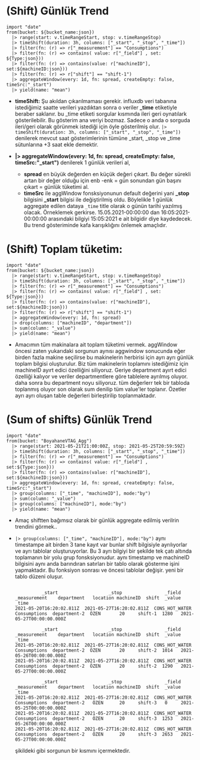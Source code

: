 # **(Shift) Günlük Trend**
```
import "date"
from(bucket: ${bucket_name:json})
  |> range(start: v.timeRangeStart, stop: v.timeRangeStop)
  |> timeShift(duration: 3h, columns: ["_start", "_stop", "_time"])
  |> filter(fn: (r) => r["_measurement"] == "Consumptions")
  |> filter(fn: (r) => contains( value: r["_field"] , set: ${Type:json}))
  |> filter(fn: (r) => contains(value: r["machineID"], set:${machineID:json}))
  |> filter(fn: (r) => r["shift"] == "shift-1")
  |> aggregateWindow(every: 1d, fn: spread, createEmpty: false, timeSrc:"_start")
  |> yield(name: "mean")
```  

* **timeShift:** Şu akıldan çıkarılmaması gerekir. influxdb veri tabanına istediğimiz saatte verileri yazdıktan sonra o veriler **_time** etiketiyle beraber saklanır.
bu _time etiketi sorgular kısmında ileri geri oynatılark gösterilebilir. Bu gösterim ana veriyi bozmaz. Sadece o anda o sorguda ileri/geri olarak görünmek istediği için öyle gösterilmiş olur.
`|> timeShift(duration: 3h, columns: ["_start", "_stop", "_time"])` denilerek mevcut saat gösterimlerinin tümüne _start, _stop ve _time sütunlarına +3 saat ekle demektir.

* **|> aggregateWindow(every: 1d, fn: spread, createEmpty: false, timeSrc:"_start")** denilerek 1 günlük verileri al, 
  * **spread** en büyük değerden en küçük değeri çıkart. Bu değer sürekli artan bir değer olduğu için enb -enk = gün sonundan gün başını çıkart = günlük tüketimi al. 
  * **timeSrc** ile aggWindow fonsksiyonunun default değerini yani **_stop** bilgisini **_start** bilgisi ile değiştirilmiş oldu. Böylelikle 1 günlük aggregate edilen dataya `_time` title olarak o günün tarihi yazılmış olacak. Örneklemek gerkirse. 15.05.2021-00:00:00 dan 16:05:2021-00:00:00 arasındaki bilgiyi 15:05:2021 e ait bilgidir diye kaydedecek. Bu trend gösteriminde kafa karışıklığını önlemek amaçlıdır.


# **(Shift) Toplam tüketim:**
```
import "date"
from(bucket: ${bucket_name:json})
  |> range(start: v.timeRangeStart, stop: v.timeRangeStop)
  |> timeShift(duration: 3h, columns: ["_start", "_stop", "_time"])
  |> filter(fn: (r) => r["_measurement"] == "Consumptions")
  |> filter(fn: (r) => contains( value: r["_field"] , set: ${Type:json}))
  |> filter(fn: (r) => contains(value: r["machineID"], set:${machineID:json}))
  |> filter(fn: (r) => r["shift"] == "shift-1")
  |> aggregateWindow(every: 1d, fn: spread)
  |> drop(columns: ["machineID", "department"])
  |> sum(column: "_value")
  |> yield(name: "mean")
```

* Amacımın tüm makinalara ait toplam tüketimi vermek. aggWindow öncesi zaten yukarıdaki sorgunun aynısı aggwindow sonucunda eğer birden fazla makine seçilirse bu makinelerin herbirisi için ayrı ayrı günlük toplam bilgisi oluşturulur. Biz tüm makinelerin toplamını istediğimiz için machineID ayırt edici özelliğini siliyoruz. Geriye department ayırt edici özelliği kalıyor ve veriler departmentlere göre tablelere ayrılmış oluyor. daha sonra bu department noyu siliyoruz. tüm değerlerr tek bir tabloda toplanmış oluyor son olarak sum denilip tüm value'ler toplanır.  Özetler ayrı ayrı oluşan table değerleri birleştirilip toplanmaktadır.


# **(Sum of shifts) Günlük Trend**
```
import "date"
from(bucket: "BoyahaneVTAG_Agg")
  |> range(start: 2021-05-21T21:00:00Z, stop: 2021-05-25T20:59:59Z)
  |> timeShift(duration: 3h, columns: ["_start", "_stop", "_time"])
  |> filter(fn: (r) => r["_measurement"] == "Consumptions")
  |> filter(fn: (r) => contains( value: r["_field"] , set:${Type:json}))
  |> filter(fn: (r) => contains(value: r["machineID"], set:${machineID:json}))
  |> aggregateWindow(every: 1d, fn: spread, createEmpty: false, timeSrc:"_start")
  |> group(columns: ["_time", "machineID"], mode:"by")
  |> sum(column: "_value")
  |> group(columns: ["machineID"], mode:"by")
  |> yield(name: "mean")
```
* Amaç shiftten bağımsız olarak bir günlük aggregate edilmiş verilrin trendini görmek..
* `|> group(columns: ["_time", "machineID"], mode:"by")` aynı timestampe ait birden 3 tane kayıt var bunlar shift bilgisiyle ayrılıyorlar ve ayrı tablolar oluşturuyorlar. Bu 3 ayrı bilgiyi bir şekilde tek çatı altında toplamanın bir yolu grup fonsksiyonudur. aynı timestamp ve machineID bilgisini aynı anda barındıran satırları bir tablo olarak gösterme işini yapmaktadır. Bu fonksiyon sonrası ve öncesi tablolar değişir. yeni bir tablo düzeni oluşur.  

  ```

            _start                   _stop                _field    _measurement    department   location machineID  shift  _value      _time 
  2021-05-20T16:20:02.811Z  2021-05-27T16:20:02.811Z  CONS_HOT_WATER  Consumptions  department-2  ÖZEN       20     shift-1  1280   2021-05-27T00:00:00.000Z  

            _start                   _stop                _field    _measurement    department   location machineID  shift  _value      _time 
  2021-05-20T16:20:02.811Z  2021-05-27T16:20:02.811Z  CONS_HOT_WATER  Consumptions  department-2  ÖZEN       20     shift-2  1014   2021-05-26T00:00:00.000Z
  2021-05-20T16:20:02.811Z  2021-05-27T16:20:02.811Z  CONS_HOT_WATER  Consumptions  department-2  ÖZEN       20     shift-2  1290   2021-05-27T00:00:00.000Z  

            _start                   _stop                _field    _measurement    department   location machineID  shift  _value      _time  
  2021-05-20T16:20:02.811Z  2021-05-27T16:20:02.811Z  CONS_HOT_WATER  Consumptions  department-2   ÖZEN      20     shift-3   0     2021-05-25T00:00:00.000Z
  2021-05-20T16:20:02.811Z  2021-05-27T16:20:02.811Z  CONS_HOT_WATER  Consumptions  department-2   ÖZEN      20     shift-3  1253   2021-05-26T00:00:00.000Z
  2021-05-20T16:20:02.811Z  2021-05-27T16:20:02.811Z  CONS_HOT_WATER  Consumptions  department-2   ÖZEN      20     shift-3  2653   2021-05-27T00:00:00.000Z
  ```
  şikildeki gibi sorgunun bir kısmını içermektedir. 
